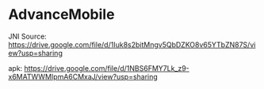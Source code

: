 # AdvanceMobile

JNI Source: https://drive.google.com/file/d/1Iuk8s2bitMngv5QbDZKO8v65YTbZN87S/view?usp=sharing


apk: https://drive.google.com/file/d/1NBS6FMY7Lk_z9-x6MATWWMIpmA6CMxaJ/view?usp=sharing
